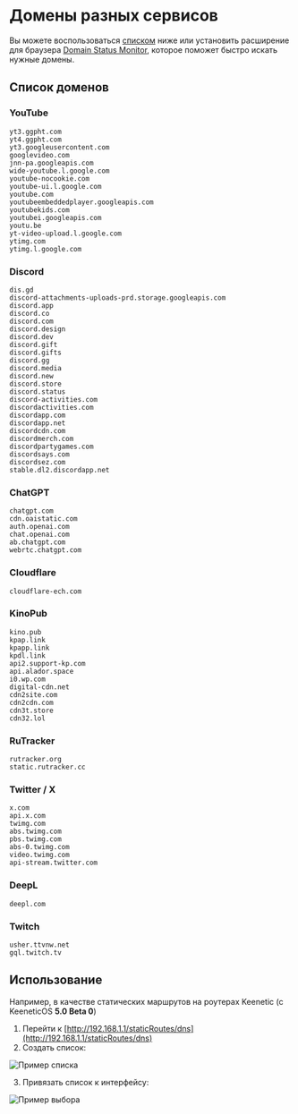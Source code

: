 # Домены разных сервисов

Вы можете воспользоваться [списком](https://github.com/XEGARE/domains/tree/main?tab=readme-ov-file#список-доменов) ниже или установить расширение для браузера [Domain Status Monitor](https://github.com/XEGARE/Domain-Status-Monitor), которое поможет быстро искать нужные домены.

## Список доменов
### YouTube
```
yt3.ggpht.com
yt4.ggpht.com
yt3.googleusercontent.com
googlevideo.com
jnn-pa.googleapis.com
wide-youtube.l.google.com
youtube-nocookie.com
youtube-ui.l.google.com
youtube.com
youtubeembeddedplayer.googleapis.com
youtubekids.com
youtubei.googleapis.com
youtu.be
yt-video-upload.l.google.com
ytimg.com
ytimg.l.google.com
```

### Discord
```
dis.gd
discord-attachments-uploads-prd.storage.googleapis.com
discord.app
discord.co
discord.com
discord.design
discord.dev
discord.gift
discord.gifts
discord.gg
discord.media
discord.new
discord.store
discord.status
discord-activities.com
discordactivities.com
discordapp.com
discordapp.net
discordcdn.com
discordmerch.com
discordpartygames.com
discordsays.com
discordsez.com
stable.dl2.discordapp.net
```

### ChatGPT
```
chatgpt.com
cdn.oaistatic.com
auth.openai.com
chat.openai.com
ab.chatgpt.com
webrtc.chatgpt.com
```

### Cloudflare
```
cloudflare-ech.com
```

### KinoPub
```
kino.pub
kpap.link
kpapp.link
kpdl.link
api2.support-kp.com
api.alador.space
i0.wp.com
digital-cdn.net
cdn2site.com
cdn2cdn.com
cdn3t.store
cdn32.lol
```

### RuTracker
```
rutracker.org
static.rutracker.cc
```

### Twitter / X
```
x.com
api.x.com
twimg.com
abs.twimg.com
pbs.twimg.com
abs-0.twimg.com
video.twimg.com
api-stream.twitter.com
```

### DeepL
```
deepl.com
```

### Twitch
```
usher.ttvnw.net
gql.twitch.tv
```

## Использование
Например, в качестве статических маршрутов на роутерах Keenetic (с KeeneticOS **5.0 Beta 0**)

1. Перейти к [http://192.168.1.1/staticRoutes/dns](http://192.168.1.1/staticRoutes/dns)
2. Создать список:

  ![Пример списка](https://github.com/user-attachments/assets/6851cc5c-707e-4629-965a-d3c0291385d0)

3. Привязать список к интерфейсу:

  ![Пример выбора](https://github.com/user-attachments/assets/3d1f93ea-fd39-48ed-aefb-df9535bbfddc)
